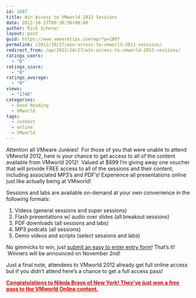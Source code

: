 ```yaml
---
id: 1807
title: Win Access to VMworld 2012 Sessions
date: 2012-10-27T09:30:56+00:00
author: Rick Scherer
layout: post
guid: https://www.vmwaretips.com/wp/?p=1807
permalink: /2012/10/27/win-access-to-vmworld-2012-sessions/
redirect_from: /wp/2012/10/27/win-access-to-vmworld-2012-sessions/
ratings_users:
  - "0"
ratings_score:
  - "0"
ratings_average:
  - "0"
views:
  - "1746"
categories:
  - Good Reading
  - VMworld
tags:
  - contest
  - online
  - VMworld
---
```

Attention all VMware Junkies!  For those of you that were unable to attend VMworld 2012, here is your chance to get access to all of the content available from VMworld 2012!  Valued at $699 I&#8217;m giving away one voucher that will provide FREE access to all of the sessions and their content, including associated MP3&#8217;s and PDF&#8217;s! Experience all presentations online just like actually being at VMworld!

Sessions and labs are available on-demand at your own convenience in the following formats:

  1. Videos (general sessions and super sessions)
  2. Flash presentations w/ audio over slides (all breakout sessions)
  3. PDF downloads (all sessions and labs)
  4. MP3 podcats (all sessions)
  5. Demo videos and scripts (select sessions and labs)

No gimmicks to win, just <a title="Enter to Win VMworld 2012 Online Access!" href="https://docs.google.com/spreadsheet/viewform?formkey=dHpEdllybVF1bXJTdnFiaHhnRTNoR1E6MA" target="_blank">submit an easy to enter entry form</a>! That&#8217;s it!  Winners will be announced on November 2nd!
  
Just a final note, attendees to VMworld 2012 already get full online access but if you didn&#8217;t attend here&#8217;s a chance to get a full access pass!

<span style="text-decoration: underline; color: #ff0000;"><strong><span style="text-decoration: underline;">Congratulations to Nikola Bravo of New York! They&#8217;ve just won a free pass to the VMworld Online content.</span></strong></span>